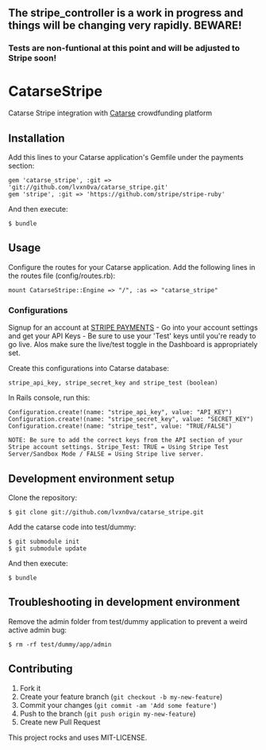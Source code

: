 ## The stripe_controller is a work in progress and things will be changing very rapidly. BEWARE!
### Tests are non-funtional at this point and will be adjusted to Stripe soon!

# CatarseStripe

Catarse Stripe integration with [Catarse](http://github.com/danielweinmann/catarse) crowdfunding platform

## Installation

Add this lines to your Catarse application's Gemfile under the payments section:

    gem 'catarse_stripe', :git => 'git://github.com/lvxn0va/catarse_stripe.git'
    gem 'stripe', :git => 'https://github.com/stripe/stripe-ruby'

And then execute:

    $ bundle

## Usage

Configure the routes for your Catarse application. Add the following lines in the routes file (config/routes.rb):

    mount CatarseStripe::Engine => "/", :as => "catarse_stripe"

### Configurations  

Signup for an account at [STRIPE PAYMENTS](http://www.stripe.com) - Go into your account settings and get your API Keys - Be sure to use your 'Test' keys until you're ready to go live. Alos make sure the live/test toggle in the Dashboard is appropriately set.

Create this configurations into Catarse database:

    stripe_api_key, stripe_secret_key and stripe_test (boolean)

In Rails console, run this:

    Configuration.create!(name: "stripe_api_key", value: "API_KEY")
    Configuration.create!(name: "stripe_secret_key", value: "SECRET_KEY")
    Configuration.create!(name: "stripe_test", value: "TRUE/FALSE")

    NOTE: Be sure to add the correct keys from the API section of your Stripe account settings. Stripe_Test: TRUE = Using Stripe Test Server/Sandbox Mode / FALSE = Using Stripe live server.  

## Development environment setup

Clone the repository:

    $ git clone git://github.com/lvxn0va/catarse_stripe.git

Add the catarse code into test/dummy:

    $ git submodule init
    $ git submodule update

And then execute:

    $ bundle

## Troubleshooting in development environment

Remove the admin folder from test/dummy application to prevent a weird active admin bug:

    $ rm -rf test/dummy/app/admin

## Contributing

1. Fork it
2. Create your feature branch (`git checkout -b my-new-feature`)
3. Commit your changes (`git commit -am 'Add some feature'`)
4. Push to the branch (`git push origin my-new-feature`)
5. Create new Pull Request


This project rocks and uses MIT-LICENSE.
